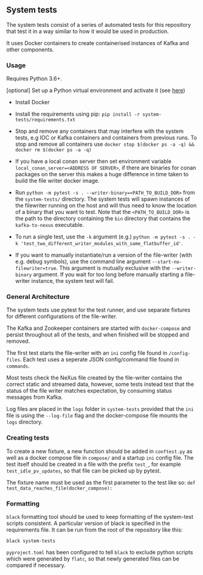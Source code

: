## System tests

The system tests consist of a series of automated tests for this repository that test it in a way similar to how it would be used in production.

It uses Docker containers to create containerised instances of Kafka and other components.

### Usage

Requires Python 3.6+.

[optional] Set up a Python virtual environment and activate it (see [here](https://virtualenv.pypa.io/en/stable/))

* Install Docker

* Install the requirements using pip: `pip install -r system-tests/requirements.txt`

* Stop and remove any containers that may interfere with the system tests, e.g IOC or Kafka containers and containers from previous runs. To stop and remove all containers use `docker stop $(docker ps -a -q) && docker rm $(docker ps -a -q)`

* If you have a local conan server then set environment variable `local_conan_server=<ADDRESS OF SERVER>`, if there are binaries for conan packages on the server this makes a huge difference in time taken to build the file writer docker image.

* Run `python -m pytest -s . --writer-binary=<PATH_TO_BUILD_DOR>` from the `system-tests/` directory. The system tests will spawn instances of the filewriter running on the host and will thus need to know the location of a binary that you want to test. Note that the `<PATH_TO_BUILD_DOR>` is the path to the directory containing the `bin` directory that contains the `kafka-to-nexus` executable.

* To run a single test, use the `-k` argument (e.g.) `python -m pytest -s . -k 'test_two_different_writer_modules_with_same_flatbuffer_id'`.

* If you want to manually instantiate/run a version of the file-writer (with e.g. debug symbols), use the command line argument `--start-no-filewriter=true`. This argument is mutually exclusive with the `--writer-binary` argument. If you wait for too long before manually starting a file-writer instance, the system test will fail.


### General Architecture
The system tests use pytest for the test runner, and use separate fixtures for different configurations of the file-writer.

The Kafka and Zookeeper containers are started with `docker-compose` and persist throughout all of the tests, and when finished will be stopped and removed.

The first test starts the file-writer with an `ini` config file found in `/config-files`. Each test uses a seperate JSON config/command file found in `commands`.

Most tests check the NeXus file created by the file-writer contains the correct static and streamed data, however, some tests instead test that the status of the file writer matches expectation, by consuming status messages from Kafka.

Log files are placed in the `logs` folder in `system-tests` provided that the `ini` file is using the `--log-file` flag and the docker-compose file mounts the `logs` directory.

### Creating tests

To create a new fixture, a new function should be added in `conftest.py` as well as a docker compose file in `compose/` and a startup `ini` config file. The test itself should be created in a file with the prefix `test_`, for example `test_idle_pv_updates`, so that file can be picked up by pytest. 

The fixture name must be used as the first parameter to the test like so:
`def test_data_reaches_file(docker_compose):`

### Formatting

`black` formatting tool should be used to keep formatting of the system-test scripts consistent. A particular version of black is specified in the requirements file.
It can be run from the root of the repository like this:
```
black system-tests
```
`pyproject.toml` has been configured to tell `black` to exclude python scripts which were generated by `flatc`, so that newly generated files can be compared if necessary.
